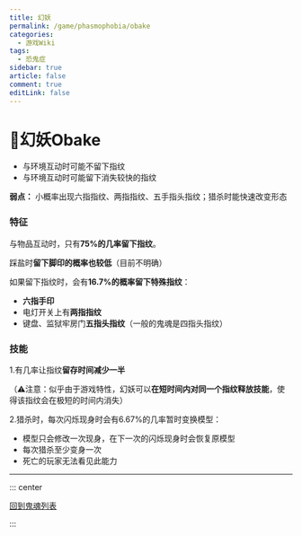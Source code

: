 ```yaml
---
title: 幻妖
permalink: /game/phasmophobia/obake
categories:
  - 游戏Wiki
tags:
  - 恐鬼症
sidebar: true
article: false
comment: true
editLink: false
---
```


# 👻幻妖Obake
- 与环境互动时可能不留下指纹
- 与环境互动时可能留下消失较快的指纹

**弱点：** 小概率出现六指指纹、两指指纹、五手指头指纹；猎杀时能快速改变形态

### 特征
与物品互动时，只有**75%的几率留下指纹**。

踩盐时**留下脚印的概率也较低**（目前不明确）

如果留下指纹时，会有**16.7%的概率留下特殊指纹**：
- **六指手印**
- 电灯开关上有**两指指纹**
- 键盘、监狱牢房门**五指头指纹**（一般的鬼魂是四指头指纹）

### 技能
1.有几率让指纹**留存时间减少一半**

（⚠️注意：似乎由于游戏特性，幻妖可以**在短时间内对同一个指纹释放技能**，使得该指纹会在极短的时间内消失）

2.猎杀时，每次闪烁现身时会有6.67%的几率暂时变换模型：
- 模型只会修改一次现身，在下一次的闪烁现身时会恢复原模型
- 每次猎杀至少变身一次
- 死亡的玩家无法看见此能力




------

::: center

[<i class="fas fa-home"></i> 回到鬼魂列表](/game/phasmophobia/ghosttype/#鬼魂列表)

:::

